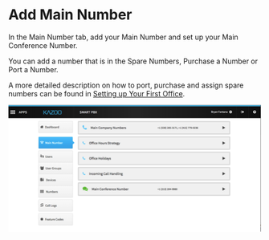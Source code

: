 # Add Main Number

In the Main Number tab, add your Main Number and set up your Main Conference Number.

You can add a number that is in the Spare Numbers, Purchase a Number or Port a Number.

A more detailed description on how to port, purchase and assign spare numbers can be found in [Setting up Your First Office](../first_office/README.md]).

![Main Number](images/main_number.png "Main Number")
